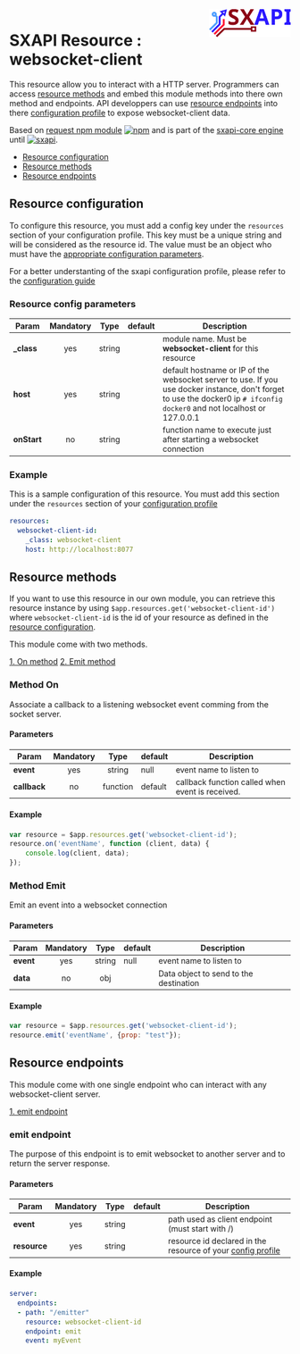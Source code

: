 <img align="right" height="50" src="https://raw.githubusercontent.com/startxfr/sxapi-core/dev/docs/assets/logo.svg?sanitize=true">

# SXAPI Resource : websocket-client

This resource allow you to interact with a HTTP server.
Programmers can access [resource methods](#resource-methods) and embed this module
methods into there own method and endpoints.
API developpers can use [resource endpoints](#resource-endpoints) into there
[configuration profile](../guides/2.Configure.md) to expose websocket-client data.

Based on [request npm module](https://www.npmjs.com/package/request) 
[![npm](https://img.shields.io/npm/v/request.svg)](https://www.npmjs.com/package/request) 
and is part of the [sxapi-core engine](https://github.com/startxfr/sxapi-core) 
until [![sxapi](https://img.shields.io/badge/sxapi-v0.0.8-blue.svg)](https://github.com/startxfr/sxapi-core).

- [Resource configuration](#resource-configuration)<br>
- [Resource methods](#resource-methods)<br>
- [Resource endpoints](#resource-endpoints)

## Resource configuration

To configure this resource, you must add a config key under the `resources`
section of your configuration profile. 
This key must be a unique string and will be considered as the resource id. The value 
must be an object who must have the [appropriate configuration parameters](#resource-config-parameters).

For a better understanting of the sxapi
configuration profile, please refer to the [configuration guide](../guides/2.Configure.md)


### Resource config parameters

| Param           | Mandatory | Type   | default   | Description
|-----------------|:---------:|:------:|-----------|---------------
| **_class**      | yes       | string |           | module name. Must be **websocket-client** for this resource
| **host**        | yes       | string |           | default hostname or IP of the websocket server to use. If you use docker instance, don't forget to use the docker0 ip `# ifconfig docker0` and not localhost or 127.0.0.1
| **onStart**     | no        | string |           | function name to execute just after starting a websocket connection

### Example

This is a sample configuration of this resource. You must add this section under 
the `resources` section of your [configuration profile](../guides/2.Configure.md)

```yaml
resources:
  websocket-client-id:
    _class: websocket-client
    host: http://localhost:8077
```

## Resource methods

If you want to use this resource in our own module, you can retrieve this resource 
instance by using `$app.resources.get('websocket-client-id')` where `websocket-client-id` is the
id of your resource as defined in the [resource configuration](#resource-configuration). 

This module come with two methods.

[1. On method](#method-on)
[2. Emit method](#method-emit)


### Method On

Associate a callback to a listening websocket event comming from the socket server.

#### Parameters

| Param                             | Mandatory | Type     | default | Description
|-----------------------------------|:---------:|:--------:|---------|---------------
| **event**                         | yes       | string   | null    | event name to listen to
| **callback**                      | no        | function | default | callback function called when event is received.

#### Example

```javascript
var resource = $app.resources.get('websocket-client-id');
resource.on('eventName', function (client, data) {
    console.log(client, data);
});
```
### Method Emit

Emit an event into a websocket connection

#### Parameters

| Param                             | Mandatory | Type     | default | Description
|-----------------------------------|:---------:|:--------:|---------|---------------
| **event**                         | yes       | string   | null    | event name to listen to
| **data**                          | no        | obj      |         | Data object to send to the destination

#### Example

```javascript
var resource = $app.resources.get('websocket-client-id');
resource.emit('eventName', {prop: "test"});
```

## Resource endpoints

This module come with one single endpoint who can interact with any websocket-client server.

[1. emit endpoint](#emit-endpoint)

### emit endpoint

The purpose of this endpoint is to emit websocket to another server and to return 
the server response.

#### Parameters

| Param           | Mandatory | Type   | default | Description
|-----------------|:---------:|:------:|---------|---------------
| **event**       | yes       | string |         | path used as client endpoint (must start with /)
| **resource**    | yes       | string |         | resource id declared in the resource of your [config profile](#resource-configuration)

#### Example

```yaml
server:
  endpoints:
  - path: "/emitter"
    resource: websocket-client-id
    endpoint: emit
    event: myEvent
```